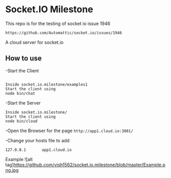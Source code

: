 
# Socket.IO Milestone

This repo is for the testing of socket io issue 1946

``https://github.com/Automattic/socket.io/issues/1946``

A cloud server for socket.io

## How to use

-Start the Client

```

Inside socket.io.milestone/examples1
Start the client using 
node bin/chat
```

-Start the Server

```
Inside socket.io.milestone/
Start the client using 
node bin/cloud
```

-Open the Browser for the page 
``http://app1.cloud.io:3001/``

-Change your hosts file to add

``
127.0.0.1       app1.cloud.io
``


Example
![alt tag]https://github.com/vish1562/socket.io.milestone/blob/master/Example.png.jpg

